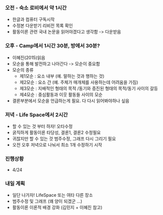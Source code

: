 ### 오전 - 숙소 로비에서 약 1시간
* 한글과 컴퓨터 구독시작
* 수정본 다운받기 리비전 목록 확인
* 활동이론 관련 국내 논문을 읽어야겠다고 생각함 -> 다운받음
### 오후 - Camp에서 1시간 30분, 방에서 30분?
* 이혜진(2015)읽음
* 모순을 통해 발전하고 나아간다 -> 모순이 중요함
* 모순의 종류
	* 제1모순 : 요소 내부 (예. 말하는 것과 행하는 것)
	* 제2모순 : 요소 간 (예. 주체가 매개체를 사용하는데 어려움을 가짐)
	* 제3모순 : 지배적인 형태의 목적 /동기와 증진된 형태의 목적/동기 사이의 갈등
	* 제4모순 : 중심활동과 이웃 활동들 사이의 모순
* 결론부분에서 모순을 언급하는게 필요. 다 다시 읽어봐야하나 싶음
### 저녁 - Life Space에서 2시간
* 할 수 있는 것 부터 하자! 오타수정
* 굵직하게 활동이론 타당성, 결론1, 결론2 수정필요
* 귀찮지만 할 수 있는 것 범주수정, 그래프 다시 그리기 필요
* 오전 오후 저녁으로 나눠서 최소 1개 수정하기 시작
### 진행상황
* 4/24
### 내일 계획
* 일단 나가자! LifeSpace 또는 여타 다른 장소
* 범주수정 및 그래프 (꽤 양이 되겠군 ...)
* 활동이론 이론적 배경 강화 (김민지 + 이혜진 참고)